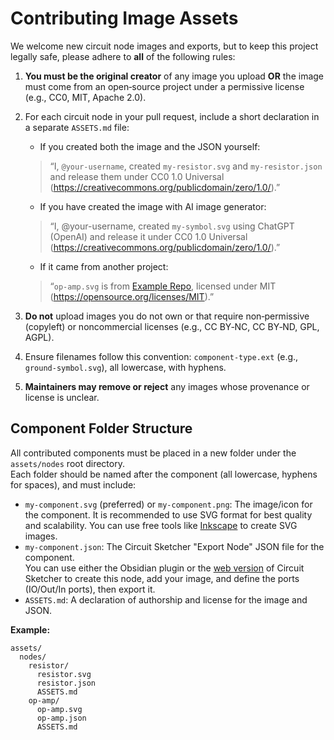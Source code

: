 # Contributing Image Assets

We welcome new circuit node images and exports, but to keep this project legally safe, please adhere to **all** of the following rules:

1. **You must be the original creator** of any image you upload **OR** the image must come from an open‐source project under a permissive license (e.g., CC0, MIT, Apache 2.0).

2. For each circuit node in your pull request, include a short declaration in a separate `ASSETS.md` file:
    - If you created both the image and the JSON yourself:
    > “I, `@your‐username`, created `my‐resistor.svg` and `my‐resistor.json` and release them under CC0 1.0 Universal (https://creativecommons.org/publicdomain/zero/1.0/).”
     
    - If you have created the image with AI image generator:
    > “I, @your-username, created `my-symbol.svg` using ChatGPT (OpenAI) and release it under CC0 1.0 Universal (https://creativecommons.org/publicdomain/zero/1.0/).”
    
    - If it came from another project:
    > “`op‐amp.svg` is from [Example Repo](https://example.com), licensed under MIT (https://opensource.org/licenses/MIT).”

3. **Do not** upload images you do not own or that require non‐permissive (copyleft) or noncommercial licenses (e.g., CC BY‐NC, CC BY‐ND, GPL, AGPL).

4. Ensure filenames follow this convention: `component‐type.ext` (e.g., `ground‐symbol.svg`), all lowercase, with hyphens.

5. **Maintainers may remove or reject** any images whose provenance or license is unclear.

## Component Folder Structure

All contributed components must be placed in a new folder under the `assets/nodes` root directory.  
Each folder should be named after the component (all lowercase, hyphens for spaces), and must include:

- `my-component.svg` (preferred) or `my-component.png`: The image/icon for the component.
  It is recommended to use SVG format for best quality and scalability. You can use free tools like [Inkscape](https://inkscape.org) to create SVG images.
- `my-component.json`: The Circuit Sketcher "Export Node" JSON file for the component.  
  You can use either the Obsidian plugin or the [web version](https://code-forge-temple.github.io/circuit-sketcher-app/) of Circuit Sketcher to create this node, add your image, and define the ports (IO/Out/In ports), then export it.
- `ASSETS.md`: A declaration of authorship and license for the image and JSON.

**Example:**
```
assets/
  nodes/
    resistor/
      resistor.svg
      resistor.json
      ASSETS.md
    op-amp/
      op-amp.svg
      op-amp.json
      ASSETS.md
```